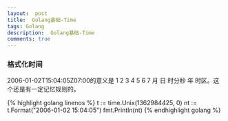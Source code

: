 ```yaml
---
layout:  post
title:  Golang基础-Time
tags: Golang 
description:  Golang基础-Time
comments: true
---
```


### 格式化时间
2006-01-02T15:04:05Z07:00的意义是
1 2 3 4 5 6 7
月 日 时分秒 年 时区。这个还是有一定记忆规则的。

{% highlight golang linenos %}
t := time.Unix(1362984425, 0)
nt := t.Format("2006-01-02 15:04:05")
fmt.Println(nt)
{% endhighlight golang %}